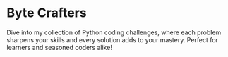 # Byte Crafters
 Dive into my collection of Python coding challenges, where each problem sharpens your skills and every solution adds to your mastery. Perfect for learners and seasoned coders alike!
